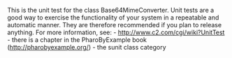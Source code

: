 This is the unit test for the class Base64MimeConverter. Unit tests are a good way to exercise the functionality of your system in a repeatable and automatic manner. They are therefore recommended if you plan to release anything. For more information, see: 	- http://www.c2.com/cgi/wiki?UnitTest	- there is a chapter in the PharoByExample book (http://pharobyexample.org/)	- the sunit class category